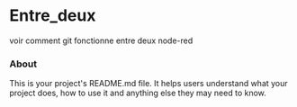 Entre_deux
==========

voir comment git fonctionne entre deux node-red 

### About

This is your project's README.md file. It helps users understand what your
project does, how to use it and anything else they may need to know.